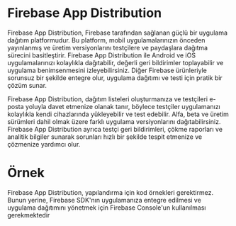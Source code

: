 # Firebase App Distribution
Firebase App Distribution, Firebase tarafından sağlanan güçlü bir uygulama dağıtım platformudur. Bu platform, mobil uygulamalarınızın önceden yayınlanmış ve üretim versiyonlarını testçilere ve paydaşlara dağıtma sürecini basitleştirir. Firebase App Distribution ile Android ve iOS uygulamalarınızı kolaylıkla dağıtabilir, değerli geri bildirimler toplayabilir ve uygulama benimsenmesini izleyebilirsiniz. Diğer Firebase ürünleriyle sorunsuz bir şekilde entegre olur, uygulama dağıtımı ve testi için pratik bir çözüm sunar.

Firebase App Distribution, dağıtım listeleri oluşturmanıza ve testçileri e-posta yoluyla davet etmenize olanak tanır, böylece testçiler uygulamanızı kolaylıkla kendi cihazlarında yükleyebilir ve test edebilir. Alfa, beta ve üretim sürümleri dahil olmak üzere farklı uygulama versiyonlarını dağıtabilirsiniz. Firebase App Distribution ayrıca testçi geri bildirimleri, çökme raporları ve analitik bilgiler sunarak sorunları hızlı bir şekilde tespit etmenize ve çözmenize yardımcı olur.

# Örnek 
Firebase App Distribution, yapılandırma için kod örnekleri gerektirmez. Bunun yerine, Firebase SDK'nın uygulamanıza entegre edilmesi ve uygulama dağıtımını yönetmek için Firebase Console'un kullanılması gerekmektedir